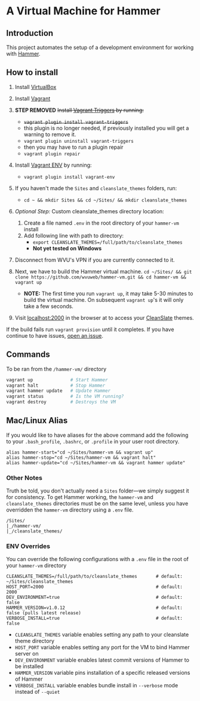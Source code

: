 # A Virtual Machine for Hammer

## Introduction

This project automates the setup of a development environment for working with [Hammer](https://github.com/wvuweb/hammer).

## How to install

  1. Install [VirtualBox](https://www.virtualbox.org)
  1. Install [Vagrant](http://vagrantup.com)
  1. **STEP REMOVED** ~~Install [Vagrant Triggers](https://github.com/emyl/vagrant-triggers) by running:~~
      * ~~`vagrant plugin install vagrant-triggers`~~
      * this plugin is no longer needed, if previously installed you will get a warning to remove it.
      * `vagrant plugin uninstall vagrant-triggers`
      * then you may have to run a plugin repair
      * `vagrant plugin repair`
  1. Install [Vagrant ENV](https://github.com/gosuri/vagrant-env) by running:
      * `vagrant plugin install vagrant-env`
  1. If you haven't made the `Sites` and `cleanslate_themes` folders, run:
      * `cd ~ && mkdir Sites && cd ~/Sites/ && mkdir cleanslate_themes`
  1. *Optional Step:* Custom cleanslate_themes directory location:
      1. Create a file named `.env` in the root directory of your `hammer-vm` install
      1. Add following line with path to directory:
          * `export CLEANSLATE_THEMES=/full/path/to/cleanslate_themes`
          * **Not yet tested on Windows**
  1. Disconnect from WVU's VPN if you are currently connected to it.
  1. Next, we have to build the Hammer virtual machine.
      ```cd ~/Sites/ && git clone https://github.com/wvuweb/hammer-vm.git && cd hammer-vm && vagrant up```
      * **NOTE:** The first time you run `vagrant up`, it may take 5-30 minutes to build the virtual machine. On subsequent `vagrant up`'s it will only take a few seconds.

  1. Visit [localhost:2000](http://localhost:2000) in the browser at to access your [CleanSlate](http://cleanslatecms.wvu.edu) themes.

If the build fails run `vagrant provision` until it completes.  If you have continue to have issues, [open an issue](https://github.com/wvuweb/hammer-vm/issues).

## Commands

To be ran from the `/hammer-vm/` directory
```bash
vagrant up              # Start Hammer
vagrant halt            # Stop Hammer
vagrant hammer update   # Update Hammer
vagrant status          # Is the VM running?
vagrant destroy         # Destroys the VM
```

## Mac/Linux Alias

If you would like to have aliases for the above command add the following to your `.bash_profile`, `.bashrc`, or `.profile` in your user root directory.
```
alias hammer-start="cd ~/Sites/hammer-vm && vagrant up"
alias hammer-stop="cd ~/Sites/hammer-vm && vagrant halt"
alias hammer-update="cd ~/Sites/hammer-vm && vagrant hammer update"
```

### Other Notes

Truth be told, you don't actually need a `Sites` folder—we simply suggest it for consistency. To get Hammer working, the `hammer-vm` and `cleanslate_themes` directories must be on the same level, unless you have overridden the `hammer-vm` directory using a `.env` file.
```
/Sites/
|_/hammer-vm/
|_/cleanslate_themes/
```

### ENV Overrides

You can override the following configurations with a `.env` file in the root of your `hammer-vm` directory
```
CLEANSLATE_THEMES=/full/path/to/cleanslate_themes       # default: ~/Sites/cleanslate_themes
HOST_PORT=2000                                          # default: 2000
DEV_ENVIRONMENT=true                                    # default: false
HAMMER_VERSION=v1.0.12                                  # default: false (pulls latest release)
VERBOSE_INSTALL=true                                    # default: false
```

* `CLEANSLATE_THEMES` variable enables setting any path to your cleanslate theme directory
* `HOST_PORT` variable enables setting any port for the VM to bind Hammer server on
* `DEV_ENVIRONMENT` variable enables latest commit versions of Hammer to be installed
* `HAMMER_VERSION` variable pins installation of a specific released versions of Hammer
* `VERBOSE_INSTALL` variable enables bundle install in `--verbose` mode instead of `--quiet`
